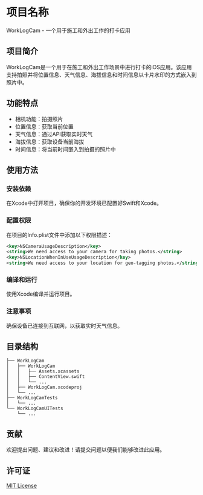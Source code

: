 # 项目名称

WorkLogCam - 一个用于施工和外出工作的打卡应用

## 项目简介

WorkLogCam是一个用于在施工和外出工作场景中进行打卡的iOS应用。该应用支持拍照并将位置信息、天气信息、海拔信息和时间信息以卡片水印的方式嵌入到照片中。

## 功能特点

- 相机功能：拍摄照片
- 位置信息：获取当前位置
- 天气信息：通过API获取实时天气
- 海拔信息：获取设备当前海拔
- 时间信息：将当前时间嵌入到拍摄的照片中

## 使用方法

### 安装依赖

在Xcode中打开项目，确保你的开发环境已配置好Swift和Xcode。

### 配置权限

在项目的Info.plist文件中添加以下权限描述：

```xml
<key>NSCameraUsageDescription</key>
<string>We need access to your camera for taking photos.</string>
<key>NSLocationWhenInUseUsageDescription</key>
<string>We need access to your location for geo-tagging photos.</string>
```

### 编译和运行

使用Xcode编译并运行项目。

### 注意事项

确保设备已连接到互联网，以获取实时天气信息。

## 目录结构

```
├── WorkLogCam
│   ├── WorkLogCam
│   │   ├── Assets.xcassets
│   │   ├── ContentView.swift
│   │   └── ...
│   ├── WorkLogCam.xcodeproj
│   └── ...
├── WorkLogCamTests
│   └── ...
└── WorkLogCamUITests
    └── ...
```

## 贡献

欢迎提出问题、建议和改进！请提交问题以便我们能够改进此应用。

## 许可证

[MIT License](LICENSE)
